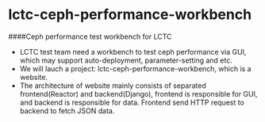 # lctc-ceph-performance-workbench
####Ceph performance test workbench for LCTC

- LCTC test team need a workbench to test ceph performance via GUI, which may support auto-deployment, parameter-setting and etc.
- We will lauch a project: lctc-ceph-performance-workbench, which is a website.
- The architecture of website mainly consists of separated frontend(Reactor) and backend(Django), frontend is responsible for GUI, and backend is responsible for data. Frontend send HTTP request to backend to fetch JSON data.
